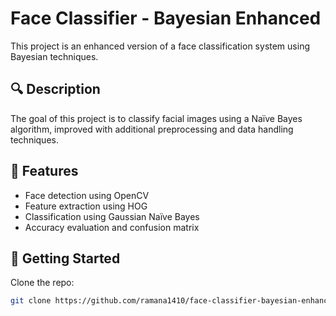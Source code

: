 # Face Classifier - Bayesian Enhanced

This project is an enhanced version of a face classification system using Bayesian techniques.

## 🔍 Description

The goal of this project is to classify facial images using a Naïve Bayes algorithm, improved with additional preprocessing and data handling techniques.

## 📁 Features

- Face detection using OpenCV
- Feature extraction using HOG
- Classification using Gaussian Naïve Bayes
- Accuracy evaluation and confusion matrix

## 🚀 Getting Started

Clone the repo:

```bash
git clone https://github.com/ramana1410/face-classifier-bayesian-enhanced.git
